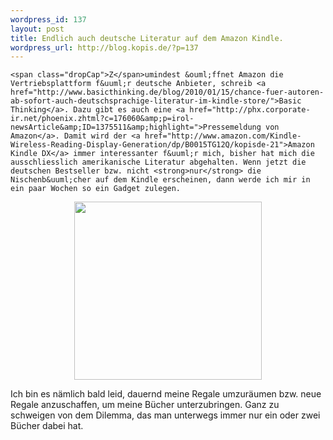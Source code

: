 ```yaml
--- 
wordpress_id: 137
layout: post
title: Endlich auch deutsche Literatur auf dem Amazon Kindle.
wordpress_url: http://blog.kopis.de/?p=137
---
```


    <span class="dropCap">Z</span>umindest &ouml;ffnet Amazon die Vertriebsplattform f&uuml;r deutsche Anbieter, schreib <a href="http://www.basicthinking.de/blog/2010/01/15/chance-fuer-autoren-ab-sofort-auch-deutschsprachige-literatur-im-kindle-store/">Basic Thinking</a>. Dazu gibt es auch eine <a href="http://phx.corporate-ir.net/phoenix.zhtml?c=176060&amp;p=irol-newsArticle&amp;ID=1375511&amp;highlight=">Pressemeldung von Amazon</a>. Damit wird der <a href="http://www.amazon.com/Kindle-Wireless-Reading-Display-Generation/dp/B0015TG12Q/kopisde-21">Amazon Kindle DX</a> immer interessanter f&uuml;r mich, bisher hat mich die ausschliesslich amerikanische Literatur abgehalten. Wenn jetzt die deutschen Bestseller bzw. nicht <strong>nur</strong> die Nischenb&uuml;cher auf dem Kindle erscheinen, dann werde ich mir in ein paar Wochen so ein Gadget zulegen.
<p style="text-align: center;"><img src="http://posterous.com/getfile/files.posterous.com/import-rzzc/JktwxDCFgywshGBoIvjIpaJiheDkEymnxjnGEDminDrxtbcpDzFaHecBBqIF/media_httpblogkopisde_dtiGp.jpg.scaled500.jpg" width="300" height="285"/>
</p>
Ich bin es n&auml;mlich bald leid, dauernd meine Regale umzur&auml;umen bzw. neue Regale anzuschaffen, um meine B&uuml;cher unterzubringen. Ganz zu schweigen von dem Dilemma, das man unterwegs immer nur ein oder zwei B&uuml;cher dabei hat.
  
